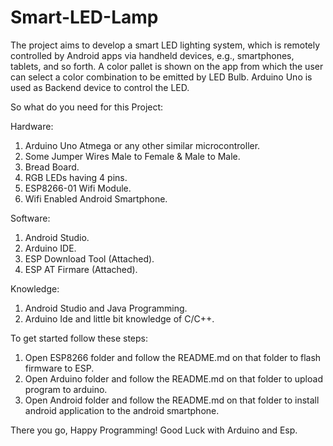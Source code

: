 # Smart-LED-Lamp
The project aims to develop a smart LED lighting system, which is remotely controlled by Android apps via handheld devices, e.g., smartphones, tablets, and so forth. A color pallet is shown on the app from which the user can select a color combination to be emitted by LED Bulb. Arduino Uno is used as Backend device to control the LED.

So what do you need for this Project:

Hardware: 
1. Arduino Uno Atmega or any other similar microcontroller.
2. Some Jumper Wires Male to Female & Male to Male.
3. Bread Board.
4. RGB LEDs having 4 pins.
5. ESP8266-01 Wifi Module.
6. Wifi Enabled Android Smartphone.

Software:
1. Android Studio.
2. Arduino IDE.
3. ESP Download Tool (Attached).
4. ESP AT Firmare (Attached).

Knowledge: 
1. Android Studio and Java Programming.
2. Arduino Ide and little bit knowledge of C/C++.

To get started follow these steps:
1. Open ESP8266 folder and follow the README.md on that folder to flash firmware to ESP.
2. Open Arduino folder and follow the README.md on that folder to upload program to arduino.
3. Open Android folder and follow the README.md on that folder to install android application to the android smartphone.

There you go, Happy Programming! Good Luck with Arduino and Esp.
